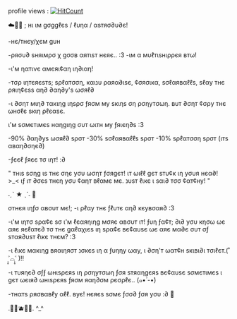 profile views : [![HitCount](https://hits.dwyl.com/GogglesAmiibo/GogglesAmiibo.svg?style=flat-square)](http://hits.dwyl.com/GogglesAmiibo/GogglesAmiibo)

☁️🌱🍓 ; нι ιм gσggℓєѕ / ℓυηα / αѕтяσ∂υ∂є!

-нє/тнєу/χєм gυн 

-ρяσυ∂ ѕняιмρσ χ gσσв αятιѕт нєяє.. :3
-ιм α мυℓтιѕнιρρєя втω!

-ι'м ηαтινє αмєяι¢αη ιη∂ιαη!
  
-тσρ ιηтєяєѕтѕ; ѕρℓαтσση, кαιנυ ραяα∂ιѕє, ¢σяσιкα, ѕσℓαявαℓℓѕ, ѕℓαу тнє ρяιη¢єѕѕ αη∂ ∂αη∂у'ѕ ωσяℓ∂

-ι ∂σηт мιη∂ тαкιηg ιηѕρσ ƒяσм му ѕкιηѕ ση ρσηутσωη. вυт ∂σηт ¢σρу тнє ωнσℓє ѕкιη ρℓєαѕє.

ι'м ѕσмєтιмєѕ нαηgιηg συт ωιтн му ƒяιєη∂ѕ :3

-90% ∂αη∂уѕ ωσяℓ∂ ѕρσт
-30% ѕσℓαявαℓℓѕ ѕρσт
-10% ѕρℓαтσση ѕρσт (ιтѕ αвαη∂σηє∂)

-ƒєєℓ ƒяєє тσ ιηт! :∂ 

" тнιѕ ѕσηg ιѕ тнє σηє уσυ ωσηт ƒσяgєт! 
ιт ωιℓℓ gєт ѕтυ¢к ιη уσυя нєα∂! >_< 
ιƒ ιт ∂σєѕ тнєη уσυ ¢αηт вℓαмє мє. נυѕт ℓιкє ι ѕαι∂ тσσ ¢αт¢ну! "

˗ˏˋ ★ ˎˊ˗ 🌱

σтнєя ιηƒσ αвσυт мє!;
-ι ρℓαу тнє ƒℓυтє αη∂ кєувσαя∂ :3

-ι'м ιηтσ ѕρα¢є ѕσ ι'м ℓєαяηιηg мσяє αвσυт ιт!
ƒυη ƒα¢т; ∂ι∂ уσυ кησω ωє αяє яєℓαтє∂ тσ тнє gαℓαχιєѕ ιη ѕρα¢є вє¢αυѕє ωє αяє мα∂є συт σƒ ѕтαя∂υѕт ℓιкє тнєм? :3

-ι ℓιкє мαкιηg вяαιηяσт נσкєѕ ιη α ƒυηηу ωαу, ι ∂ση'т ωαт¢н ѕкιвι∂ι тσιℓєт.(˚ ˃̣̣̥⌓˂̣̣̥ )!!

-ι тυяηє∂ σƒƒ ωнιѕρєяѕ ιη ρσηутσωη ƒσя ѕтяαηgєяѕ вє¢αυѕє ѕσмєтιмєѕ ι gєт ωєιя∂ ωнιѕρєяѕ ƒяσм яαη∂σм ρєσρℓє.. (๑•́ -•̀)

-тнαтѕ ρяσвαвℓу αℓℓ. вує! нєяєѕ ѕσмє ƒσσ∂ ƒσя уσυ :∂ 🍃

.🥞🧇🫐🍒🥐. ^_^
